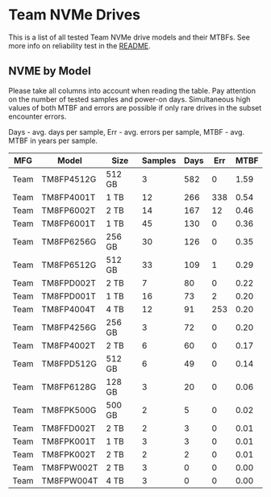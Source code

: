 Team NVMe Drives
================

This is a list of all tested Team NVMe drive models and their MTBFs. See more
info on reliability test in the [README](https://github.com/linuxhw/SMART).

NVME by Model
------------

Please take all columns into account when reading the table. Pay attention on the
number of tested samples and power-on days. Simultaneous high values of both MTBF
and errors are possible if only rare drives in the subset encounter errors.

Days - avg. days per sample,
Err  - avg. errors per sample,
MTBF - avg. MTBF in years per sample.

| MFG       | Model              | Size   | Samples | Days  | Err   | MTBF |
|-----------|--------------------|--------|---------|-------|-------|------|
| Team      | TM8FP4512G         | 512 GB | 3       | 582   | 0     | 1.59   |
| Team      | TM8FP4001T         | 1 TB   | 12      | 266   | 338   | 0.54   |
| Team      | TM8FP6002T         | 2 TB   | 14      | 167   | 12    | 0.46   |
| Team      | TM8FP6001T         | 1 TB   | 45      | 130   | 0     | 0.36   |
| Team      | TM8FP6256G         | 256 GB | 30      | 126   | 0     | 0.35   |
| Team      | TM8FP6512G         | 512 GB | 33      | 109   | 1     | 0.29   |
| Team      | TM8FPD002T         | 2 TB   | 7       | 80    | 0     | 0.22   |
| Team      | TM8FPD001T         | 1 TB   | 16      | 73    | 2     | 0.20   |
| Team      | TM8FP4004T         | 4 TB   | 12      | 91    | 253   | 0.20   |
| Team      | TM8FP4256G         | 256 GB | 3       | 72    | 0     | 0.20   |
| Team      | TM8FP4002T         | 2 TB   | 6       | 60    | 0     | 0.17   |
| Team      | TM8FPD512G         | 512 GB | 6       | 49    | 0     | 0.14   |
| Team      | TM8FP6128G         | 128 GB | 3       | 20    | 0     | 0.06   |
| Team      | TM8FPK500G         | 500 GB | 2       | 5     | 0     | 0.02   |
| Team      | TM8FFD002T         | 2 TB   | 2       | 3     | 0     | 0.01   |
| Team      | TM8FPK001T         | 1 TB   | 3       | 3     | 0     | 0.01   |
| Team      | TM8FPK002T         | 2 TB   | 2       | 2     | 0     | 0.01   |
| Team      | TM8FPW002T         | 2 TB   | 3       | 0     | 0     | 0.00   |
| Team      | TM8FPW004T         | 4 TB   | 3       | 0     | 0     | 0.00   |
